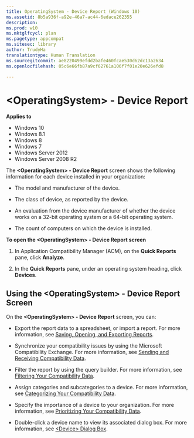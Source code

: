 ```yaml
---
title: OperatingSystem - Device Report (Windows 10)
ms.assetid: 8b5a936f-a92e-46a7-ac44-6edace262355
description: 
ms.prod: w10
ms.mktglfcycl: plan
ms.pagetype: appcompat
ms.sitesec: library
author: TrudyHa
translationtype: Human Translation
ms.sourcegitcommit: ae8220499efdd2bafe460fcae530d62dc13a2634
ms.openlocfilehash: 05c6e66fb87a9cf62761a106f7f01e20e626efd8

---
```


# &lt;OperatingSystem&gt; - Device Report


**Applies to**

-   Windows 10
-   Windows 8.1
-   Windows 8
-   Windows 7
-   Windows Server 2012
-   Windows Server 2008 R2

The **&lt;OperatingSystem&gt; - Device Report** screen shows the following information for each device installed in your organization:

-   The model and manufacturer of the device.

-   The class of device, as reported by the device.

-   An evaluation from the device manufacturer of whether the device works on a 32-bit operating system or a 64-bit operating system.

-   The count of computers on which the device is installed.

**To open the &lt;OperatingSystem&gt; - Device Report screen**

1.  In Application Compatibility Manager (ACM), on the **Quick Reports** pane, click **Analyze**.

2.  In the **Quick Reports** pane, under an operating system heading, click **Devices**.

## <a href="" id="using-the--operatingsystem----device-report-screen"></a>Using the &lt;OperatingSystem&gt; - Device Report Screen


On the **&lt;OperatingSystem&gt; - Device Report** screen, you can:

-   Export the report data to a spreadsheet, or import a report. For more information, see [Saving, Opening, and Exporting Reports](saving-opening-and-exporting-reports.md).

-   Synchronize your compatibility issues by using the Microsoft Compatibility Exchange. For more information, see [Sending and Receiving Compatibility Data](sending-and-receiving-compatibility-data.md).

-   Filter the report by using the query builder. For more information, see [Filtering Your Compatibility Data](filtering-your-compatibility-data.md).

-   Assign categories and subcategories to a device. For more information, see [Categorizing Your Compatibility Data](categorizing-your-compatibility-data.md).

-   Specify the importance of a device to your organization. For more information, see [Prioritizing Your Compatibility Data](prioritizing-your-compatibility-data.md).

-   Double-click a device name to view its associated dialog box. For more information, see [&lt;Device&gt; Dialog Box](device-dialog-box.md).

 

 








<!--HONumber=Jun16_HO4-->


